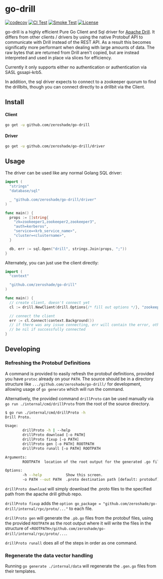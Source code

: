 # go-drill

[![codecov](https://codecov.io/gh/factset/go-drill/branch/master/graph/badge.svg)](https://codecov.io/gh/factset/go-drill)
[![CI Test](https://github.com/factset/go-drill/workflows/Go/badge.svg)](https://github.com/factset/go-drill/actions)
[![Smoke Test](https://github.com/factset/go-drill/workflows/SmokeTest/badge.svg)](https://github.com/factset/go-drill/actions)
[![License](https://img.shields.io/badge/license-Apache--2.0-blue.svg)](http://www.apache.org/licenses/LICENSE-2.0)

go-drill is a highly efficient Pure Go Client and Sql driver for [Apache Drill](https://drill.apache.org). It differs from other clients / drivers by using the
native Protobuf API to communicate with Drill instead of the REST API. As a result
this becomes significatly more performant when dealing with large amounts of data.
The raw bytes that are returned from Drill aren't copied, but are instead
interpreted and used in place via slices for efficiency.

Currently it only supports either no authentication or authentication via SASL
gssapi-krb5.

In addition, the sql driver expects to connect to a zookeeper quorum to find the
drillbits, though you can connect directly to a drillbit via the Client.

## Install

#### Client

```bash
go get -u github.com/zeroshade/go-drill
```

#### Driver

```bash
go get -u github.com/zeroshade/go-drill/driver
```

## Usage

The driver can be used like any normal Golang SQL driver:

```go
import (
  "strings"
  "database/sql"

  _ "github.com/zeroshade/go-drill/driver"
)

func main() {
  props := []string{
    "zk=zookeeper1,zookeeper2,zookeeper3",
    "auth=kerberos",
    "service=<krb_service_name>",
    "cluster=<clustername>",
  }

  db, err := sql.Open("drill", strings.Join(props, ";"))
}
```

Alternately, you can just use the client directly:

```go
import (
  "context"

  "github.com/zeroshade/go-drill"
)

func main() {
  // create client, doesn't connect yet
  cl := drill.NewClient(drill.Options{/* fill out options */}, "zookeeper1", "zookeeper2", "zookeeper3")

  // connect the client
  err := cl.Connect(context.Background())
  // if there was any issue connecting, err will contain the error, otherwise will
  // be nil if successfully connected
}
```

## Developing

### Refreshing the Protobuf Definitions

A command is provided to easily refresh the protobuf definitions, provided you have
`protoc` already on your `PATH`. The source should be in a directory structure like
`.../github.com/zeroshade/go-drill/` for development, allowing usage of `go generate`
which will run the command.

Alternatively, the provided command `drillProto` can be used manually via
`go run ./internal/cmd/drillProto` from the root of the source directory.

```bash
$ go run ./internal/cmd/drillProto -h
Drill Proto.

Usage:
        drillProto -h | --help
        drillProto download [-o PATH]
        drillProto fixup [-o PATH]
        drillProto gen [-o PATH] ROOTPATH
        drillProto runall [-o PATH] ROOTPATH

Arguments:
        ROOTPATH  location of the root output for the generated .go files

Options:
        -h --help           Show this screen.
        -o PATH --out PATH  .proto destination path [default: protobuf]
```

`drillProto download` will simply download the .proto files to the specified path
from the apache drill github repo.

`drillProto fixup` adds the `option go_package = "github.com/zeroshade/go-drill/internal/rpc/proto/..."` to each file.

`drillProto gen` will generate the `.pb.go` files from the protobuf files, using the
provided `ROOTPATH` as the root output where it will write the files in the structure
of `<ROOTPATH>/github.com/zeroshade/go-drill/internal/rpc/proto/...`.

`drillProto runall` does all of the steps in order as one command.

### Regenerate the data vector handling

Running `go generate ./internal/data` will regenerate the `.gen.go` files from their
templates.
